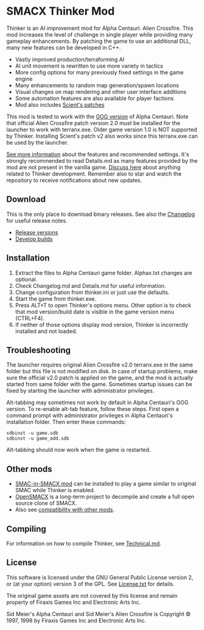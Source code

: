 
SMACX Thinker Mod
=================

Thinker is an AI improvement mod for Alpha Centauri: Alien Crossfire.
This mod increases the level of challenge in single player while providing many gameplay enhancements.
By patching the game to use an additional DLL, many new features can be developed in C++.

* Vastly improved production/terraforming AI
* AI unit movement is rewritten to use more variety in tactics
* More config options for many previously fixed settings in the game engine
* Many enhancements to random map generation/spawn locations
* Visual changes on map rendering and other user interface additions
* Some automation features are also available for player factions
* Mod also includes [Scient's patches](Details.md)

This mod is tested to work with the [GOG version](https://www.gog.com/game/sid_meiers_alpha_centauri) of Alpha Centauri.
Note that official Alien Crossfire patch version 2.0 must be installed for the launcher to work with terranx.exe.
Older game version 1.0 is NOT supported by Thinker. Installing Scient's patch v2 also works since this terranx.exe can be used by the launcher.

[See more information](Details.md) about the features and recommended settings.
It's strongly recommended to read Details.md as many features provided by the mod are not present in the vanilla game.
[Discuss here](https://github.com/induktio/thinker/discussions) about anything related to Thinker development.
Remember also to star and watch the repository to receive notifications about new updates.


Download
--------
This is the only place to download binary releases. See also the [Changelog](Changelog.md) for useful release notes.

* [Release versions](https://www.dropbox.com/sh/qsps5bhz8v020o9/AAAp6ioWxdo7vnG6Ity5W3o1a?dl=0&lst=)
* [Develop builds](https://www.dropbox.com/sh/qsps5bhz8v020o9/AADv-0D0-bPq22pgoAIcDRC3a/develop?dl=0&lst=)


Installation
------------
1. Extract the files to Alpha Centauri game folder. Alphax.txt changes are optional.
2. Check Changelog.md and Details.md for useful information.
3. Change configuration from thinker.ini or just use the defaults.
4. Start the game from thinker.exe.
5. Press ALT+T to open Thinker's options menu. Other option is to check that mod version/build date is visible in the game version menu (CTRL+F4).
6. If neither of those options display mod version, Thinker is incorrectly installed and not loaded.


Troubleshooting
---------------
The launcher requires original Alien Crossfire v2.0 terranx.exe in the same folder but this file is not modified on disk.
In case of startup problems, make sure the official v2.0 patch is applied on the game, and the mod is actually started
from same folder with the game. Sometimes startup issues can be fixed by starting the launcher with administrator privileges.

Alt-tabbing may sometimes not work by default in Alpha Centauri's GOG version. To re-enable alt-tab feature, follow these steps.
First open a command prompt with administrator privileges in Alpha Centauri's installation folder. Then enter these commands:

    sdbinst -u game.sdb
    sdbinst -u game_add.sdb

Alt-tabbing should now work when the game is restarted.


Other mods
----------
* [SMAC-in-SMACX mod](Details.md#smac-in-smacx-mod) can be installed to play a game similar to original SMAC while Thinker is enabled.
* [OpenSMACX](https://github.com/b-casey/OpenSMACX) is a long-term project to decompile and create a full open source clone of SMACX.
* Also see [compatibility with other mods](Details.md#compatibility-with-other-mods).


Compiling
---------
For information on how to compile Thinker, see [Technical.md](Technical.md).


License
-------
This software is licensed under the GNU General Public License version 2, or (at your option) version 3 of the GPL. See [License.txt](License.txt) for details.

The original game assets are not covered by this license and remain property of Firaxis Games Inc and Electronic Arts Inc.

Sid Meier's Alpha Centauri and Sid Meier's Alien Crossfire is Copyright © 1997, 1998 by Firaxis Games Inc and Electronic Arts Inc.
